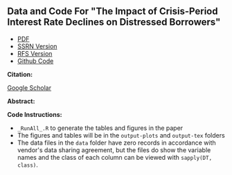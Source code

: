 Data and Code For "The Impact of Crisis-Period Interest Rate Declines on Distressed Borrowers"
-----

* [PDF](https://chandlerlutz.github.io/files/The%20Impact%20of%20Crisis-Period%20Interest%20Rate%20Declines%20on%20Distressed%20Borrowers.pdf)
* [SSRN Version](https://papers.ssrn.com/sol3/papers.cfm?abstract_id=3869199)
* [RFS Version]()
* [Github Code](https://github.com/ChandlerLutz/interest-rate-declines-distressed-borrowers)

**Citation:** 

[Google Scholar](https://scholar.google.com/scholar?hl=en&as_sdt=0%2C11&q=%22The+Impact+of+Crisis-Period+Interest+Rate+Declines+on+Distressed+Borrowers%22&btnG=#d=gs_cit&t=1698061438413&u=%2Fscholar%3Fq%3Dinfo%3AGTm3Cnd9dIMJ%3Ascholar.google.com%2F%26output%3Dcite%26scirp%3D0%26hl%3Den)

**Abstract:**


**Code Instructions:**

*  `_RunAll_.R` to generate the tables and figures in the paper 
* The figures and tables will be in the `output-plots` and `output-tex` folders
* The data files in the `data` folder have zero records in accordance with vendor's data sharing agreement, but the files do show the variable names and the class of each column can be viewed with `sapply(DT, class)`. 
